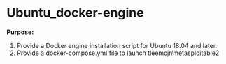 # Ubuntu_docker-engine

<B>Purpose:</B>

1. Provide a Docker engine installation script for Ubuntu 18.04 and later.
2. Provide a docker-compose.yml file to launch tleemcjr/metasploitable2

